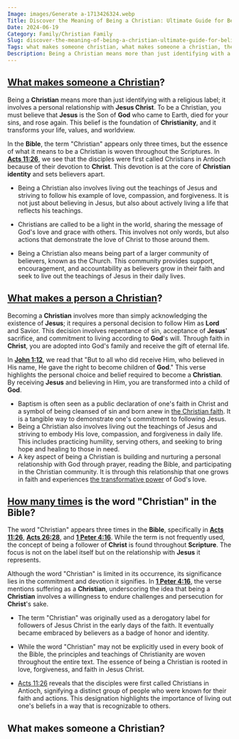 ```yaml
---
Image: images/Generate a-1713426324.webp
Title: Discover the Meaning of Being a Christian: Ultimate Guide for Believers
Date: 2024-06-19
Category: Family/Christian Family
Slug: discover-the-meaning-of-being-a-christian-ultimate-guide-for-believers
Tags: what makes someone christian, what makes someone a christian, the word christianity in the bible, what makes a person a christian, what makes a christian, how many times is the word christian in the bible, what makes a christian a christian, family, christian family
Description: Being a Christian means more than just identifying with a religious label it involves a personal relationship with Jesus Christ To be a Christian you must believe that Jesus is the Son of God who came to Earth died for your sins and rose again This belief is the foundation
---
```


## [What makes someone a Christian](/ultimate-guide-understanding-the-true-meaning-of-being-a-christian)?

Being a **Christian** means more than just identifying with a religious label; it involves a personal relationship with **Jesus Christ**. To be a Christian, you must believe that **Jesus** is the Son of **God** who came to Earth, died for your sins, and rose again. This belief is the foundation of **Christianity**, and it transforms your life, values, and worldview.

In the **Bible**, the term "Christian" appears only three times, but the essence of what it means to be a Christian is woven throughout the Scriptures. In **[Acts 11:26](https://www.bibleref.com/Acts/11/Acts-11-26.html)**, we see that the disciples were first called Christians in Antioch because of their devotion to **Christ**. This devotion is at the core of **Christian identity** and sets believers apart.

- Being a Christian also involves living out the teachings of Jesus and striving to follow his example of love, compassion, and forgiveness. It is not just about believing in Jesus, but also about actively living a life that reflects his teachings.

- Christians are called to be a light in the world, sharing the message of God's love and grace with others. This involves not only words, but also actions that demonstrate the love of Christ to those around them.

- Being a Christian also means being part of a larger community of believers, known as the Church. This community provides support, encouragement, and accountability as believers grow in their faith and seek to live out the teachings of Jesus in their daily lives.

## [What makes a person a Christian](/discover-the-true-meaning-of-being-a-christian-essential-guide-for-believers)?

Becoming a **Christian** involves more than simply acknowledging the existence of **Jesus**; it requires a personal decision to follow Him as **Lord** and Savior. This decision involves repentance of sin, acceptance of **Jesus**' sacrifice, and commitment to living according to **God**'s will. Through faith in **Christ**, you are adopted into God's family and receive the gift of eternal life.

In **[John 1:12](https://www.bibleref.com/John/1/John-1-12.html)**, we read that "But to all who did receive Him, who believed in His name, He gave the right to become children of **God**." This verse highlights the personal choice and belief required to become a **Christian**. By receiving **Jesus** and believing in Him, you are transformed into a child of **God**.

- Baptism is often seen as a public declaration of one's faith in Christ and a symbol of being cleansed of sin and born anew in [the Christian faith](/songs-about-prayer). It is a tangible way to demonstrate one's commitment to following Jesus.
- Being a Christian also involves living out the teachings of Jesus and striving to embody His love, compassion, and forgiveness in daily life. This includes practicing humility, serving others, and seeking to bring hope and healing to those in need.
- A key aspect of being a Christian is building and nurturing a personal relationship with God through prayer, reading the Bible, and participating in the Christian community. It is through this relationship that one grows in faith and experiences [the transformative power](/10-essential-bible-verses-for-strength-and-encouragement) of God's love.

## [How many times](/discover-the-12-appearances-of-jesus-after-his-resurrection-a-comprehensive-guide-for-christian-readers) is the word "Christian" in the Bible?

The word "Christian" appears three times in the **Bible**, specifically in **[Acts 11:26](https://www.bibleref.com/Acts/11/Acts-11-26.html)**, **[Acts 26:28](https://www.bibleref.com/Acts/26/Acts-26-28.html)**, and **[1 Peter 4:16](https://www.bibleref.com/1-Peter/4/1-Peter-4-16.html)**. While the term is not frequently used, the concept of being a follower of **Christ** is found throughout **Scripture**. The focus is not on the label itself but on the relationship with **Jesus** it represents.

Although the word "Christian" is limited in its occurrence, its significance lies in the commitment and devotion it signifies. In **[1 Peter 4:16](https://www.bibleref.com/1-Peter/4/1-Peter-4-16.html)**, the verse mentions suffering as a **Christian**, underscoring the idea that being a **Christian** involves a willingness to endure challenges and persecution for **Christ**'s sake.

- The term "Christian" was originally used as a derogatory label for followers of Jesus Christ in the early days of the faith. It eventually became embraced by believers as a badge of honor and identity.

- While the word "Christian" may not be explicitly used in every book of the Bible, the principles and teachings of Christianity are woven throughout the entire text. The essence of being a Christian is rooted in love, forgiveness, and faith in Jesus Christ.

- [Acts 11:26](https://www.bibleref.com/Acts/11/Acts-11-26.html) reveals that the disciples were first called Christians in Antioch, signifying a distinct group of people who were known for their faith and actions. This designation highlights the importance of living out one's beliefs in a way that is recognizable to others.
## What makes someone a Christian?